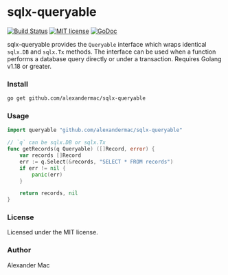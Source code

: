 # sqlx-queryable

[![Build Status](https://github.com/AlexanderMac/sqlx-queryable/workflows/CI/badge.svg)](https://github.com/AlexanderMac/sqlx-queryable/actions?query=workflow%3ACI)
[![MIT license](https://img.shields.io/badge/license-MIT-brightgreen.svg)](https://opensource.org/licenses/MIT)
[![GoDoc](https://pkg.go.dev/badge/github.com/AlexanderMac/sqlx-queryable)](https://pkg.go.dev/github.com/AlexanderMac/sqlx-queryable)

sqlx-queryable provides the `Queryable` interface which wraps identical `sqlx.DB` and `sqlx.Tx` methods. The interface can be used when a function performs a database query directly or under a transaction.
Requires Golang v1.18 or greater.

### Install
```sh
go get github.com/alexandermac/sqlx-queryable
```

### Usage
```go
import queryable "github.com/alexandermac/sqlx-queryable"

// `q` can be sqlx.DB or sqlx.Tx
func getRecords(q Queryable) ([]Record, error) {
	var records []Record
	err := q.Select(&records, "SELECT * FROM records")
	if err != nil {
		panic(err)
	}

	return records, nil
}
```

### License
Licensed under the MIT license.

### Author
Alexander Mac
